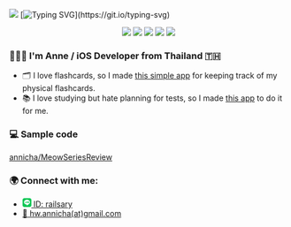 <img src="https://media.giphy.com/media/fVPFNHIAARQvKpqO0A/giphy.gif" width="35px"> [![Typing SVG](https://readme-typing-svg.herokuapp.com?font=&color=%23F363C5&multiline=true&height=30&lines=Sawasdeeka+(Hello);)](https://git.io/typing-svg) 

<div align="center">
    <img src="https://media.giphy.com/media/Vcwi7UMA5HyKkuzcHw/giphy.gif" height="105px"> 
    <img src="https://media.giphy.com/media/Za3T0C2BXvjadQDu1Q/giphy.gif" height="120px">
    <img src="https://media.giphy.com/media/l0Iy3T953krh8y4bS/giphy.gif" height="120px">
    <img src="https://media.giphy.com/media/OqDuez7gYAdfW1IsLH/giphy.gif" height="120px">
    <img src="https://media.giphy.com/media/8TEyT5AgLqHnUGAvWs/giphy.gif" height="120px">
</div>

### 👩🏽‍💻 I'm Anne / iOS Developer from Thailand 🇹🇭
- 🗂 I love flashcards, so I made [this simple app](https://apps.apple.com/mn/app/simple-leitner-box/id1588024318) for keeping track of my physical flashcards.
- 📚 I love studying but hate planning for tests, so I made [this app](https://apps.apple.com/app/Achievy/id1475936001#?platform=iphone) to do it for me. 

### 💻 Sample code 
[annicha/MeowSeriesReview](https://github.com/annicha/MeowSeriesReview)

### 🌍 Connect with me:
- [<img height="16px" src="images/line.png"> ID: railsary](https://line.me/ti/p/~/railsary)
- [📮 hw.annicha(at)gmail.com](mailto:hw.annicha@gmail.com)
